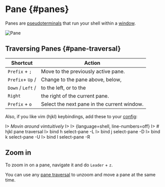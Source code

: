 # Pane {#panes}

Panes are [pseudoterminals](https://en.wikipedia.org/wiki/Pseudoterminal) that
run your shell within a [window](#windows).

![Pane](images/info/pane.png)

## Traversing Panes {#pane-traversal}

| Shortcut         | Action                                             |
|------------------|----------------------------------------------------|
|`Prefix` + `;`    | Move to the previously active pane.                |
|`Prefix`+ `Up` /  | Change to the pane above, below,                   |
|`Down` / `Left` / | to the left, or to the                             |
|`Right`           | the right of the current pane.                     |
|`Prefix` + `o`    | Select the next pane in the current window.        |

Also, if you like vim (hjkl) keybindings, add these to your [config](#config):

I> *Movin around vimtuitively*
I>
I> {language=shell, line-numbers=off}
I>     # hjkl pane traversal
I>     bind h select-pane -L
I>     bind j select-pane -D
I>     bind k select-pane -U
I>     bind l select-pane -R

## Zoom in

To zoom in on a pane, navigate it and do `Leader` + `z`.

You can use any [pane traversal](#pane-traversal) to unzoom and move a pane at
the same time.
